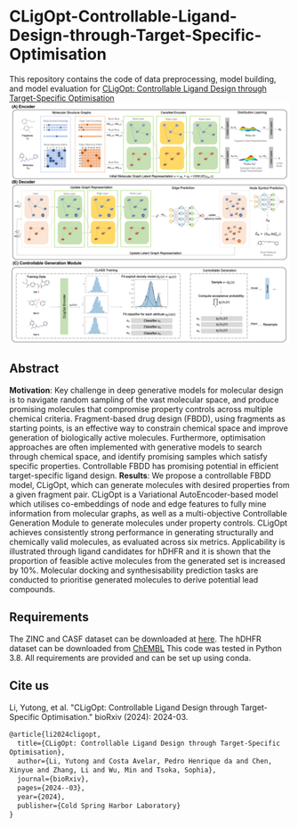 # CLigOpt-Controllable-Ligand-Design-through-Target-Specific-Optimisation
This repository contains the code of data preprocessing, model building, and model evaluation for [CLigOpt: Controllable Ligand Design through Target-Specific Optimisation](https://www.biorxiv.org/content/10.1101/2024.03.15.585255v2.full.pdf)
![CLigOpt flowchart](flowchart.png)

## Abstract
**Motivation**: Key challenge in deep generative models for molecular design is to navigate random sampling of the vast molecular space, and produce promising molecules that compromise property controls across multiple chemical criteria. Fragment-based drug design (FBDD), using fragments as starting points, is an effective way to constrain chemical space and improve generation of biologically active molecules. Furthermore, optimisation approaches are often implemented with generative models to search through chemical space, and identify promising samples which satisfy specific properties. Controllable FBDD has promising potential in efficient target-specific ligand design. 
**Results**: We propose a controllable FBDD model, CLigOpt, which can generate molecules with desired properties from a given fragment pair. CLigOpt is a Variational AutoEncoder-based model which utilises co-embeddings of node and edge features to fully mine information from molecular graphs, as well as a multi-objective Controllable Generation Module to generate molecules under property controls. CLigOpt achieves consistently strong performance in generating structurally and chemically valid molecules, as evaluated across six metrics. Applicability is illustrated through ligand candidates for hDHFR and it is shown that the proportion of feasible active molecules from the generated set is increased by 10%. Molecular docking and synthesisability prediction tasks are conducted to prioritise generated molecules to derive potential lead compounds.

## Requirements
The ZINC and CASF dataset can be downloaded at [here](https://github.com/oxpig/DeLinker).
The hDHFR dataset can be downloaded from [ChEMBL](https://www.ebi.ac.uk/chembl/target_report_card/CHEMBL202/)
This code was tested in Python 3.8. All requirements are provided and can be set up using conda.

## Cite us
Li, Yutong, et al. "CLigOpt: Controllable Ligand Design through Target-Specific Optimisation." bioRxiv (2024): 2024-03.

```
@article{li2024cligopt,
  title={CLigOpt: Controllable Ligand Design through Target-Specific Optimisation},
  author={Li, Yutong and Costa Avelar, Pedro Henrique da and Chen, Xinyue and Zhang, Li and Wu, Min and Tsoka, Sophia},
  journal={bioRxiv},
  pages={2024--03},
  year={2024},
  publisher={Cold Spring Harbor Laboratory}
}
```
